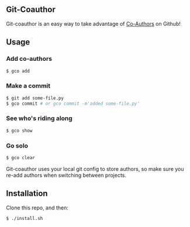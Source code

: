 ## Git-Coauthor

Git-coauthor is an easy way to take advantage of [Co-Authors](https://help.github.com/articles/creating-a-commit-with-multiple-authors/) on Github!

## Usage

### Add co-authors
```sh
$ gco add
```

### Make a commit

```sh
$ git add some-file.py
$ gco commit # or gco commit -m'added some-file.py'
```

### See who's riding along

```sh
$ gco show
```

### Go solo

```sh
$ gco clear
```

Git-coauthor uses your local git config to store authors, so make sure you re-add authors when switching between projects.

## Installation

Clone this repo, and then:

```sh
$ ./install.sh
```
